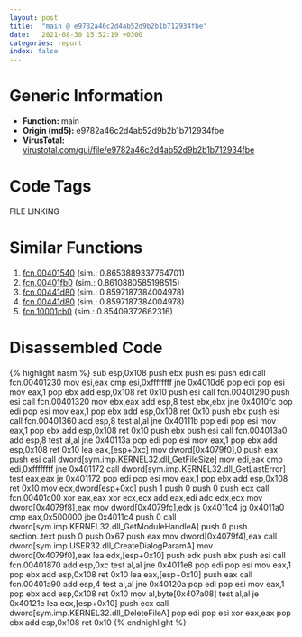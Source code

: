 ```yaml
---
layout: post
title:  "main @ e9782a46c2d4ab52d9b2b1b712934fbe"
date:   2021-08-30 15:52:19 +0300
categories: report
index: false
---
```


# Generic Information
- **Function:** main
- **Origin (md5):** e9782a46c2d4ab52d9b2b1b712934fbe
- **VirusTotal:** [virustotal.com/gui/file/e9782a46c2d4ab52d9b2b1b712934fbe][virustotal_ref]

# Code Tags
<span class="tag" id="FILE">FILE</span>
<span class="tag" id="LINKING">LINKING</span>


# Similar Functions

1. [fcn.00401540][similar_1_ref] (sim.: 0.8653889337764701)
2. [fcn.00401fb0][similar_2_ref] (sim.: 0.8610880585198515)
3. [fcn.00441d80][similar_3_ref] (sim.: 0.8597187384004978)
4. [fcn.00441d80][similar_4_ref] (sim.: 0.8597187384004978)
5. [fcn.10001cb0][similar_5_ref] (sim.: 0.85409372662316)


# Disassembled Code

{% highlight nasm %}
sub esp,0x108
push ebx
push esi
push edi
call fcn.00401230
mov esi,eax
cmp esi,0xffffffff
jne 0x4010d6
pop edi
pop esi
mov eax,1
pop ebx
add esp,0x108
ret 0x10
push esi
call fcn.00401290
push esi
call fcn.00401320
mov ebx,eax
add esp,8
test ebx,ebx
jne 0x4010fc
pop edi
pop esi
mov eax,1
pop ebx
add esp,0x108
ret 0x10
push ebx
push esi
call fcn.00401360
add esp,8
test al,al
jne 0x40111b
pop edi
pop esi
mov eax,1
pop ebx
add esp,0x108
ret 0x10
push ebx
push esi
call fcn.004013a0
add esp,8
test al,al
jne 0x40113a
pop edi
pop esi
mov eax,1
pop ebx
add esp,0x108
ret 0x10
lea eax,[esp+0xc]
mov dword[0x4079f0],0
push eax
push esi
call dword[sym.imp.KERNEL32.dll_GetFileSize]
mov edi,eax
cmp edi,0xffffffff
jne 0x401172
call dword[sym.imp.KERNEL32.dll_GetLastError]
test eax,eax
je 0x401172
pop edi
pop esi
mov eax,1
pop ebx
add esp,0x108
ret 0x10
mov ecx,dword[esp+0xc]
push 1
push 0
push 0
push ecx
call fcn.00401c00
xor eax,eax
xor ecx,ecx
add eax,edi
adc edx,ecx
mov dword[0x4079f8],eax
mov dword[0x4079fc],edx
js 0x4011c4
jg 0x4011a0
cmp eax,0x500000
jbe 0x4011c4
push 0
call dword[sym.imp.KERNEL32.dll_GetModuleHandleA]
push 0
push section..text
push 0
push 0x67
push eax
mov dword[0x4079f4],eax
call dword[sym.imp.USER32.dll_CreateDialogParamA]
mov dword[0x4079f0],eax
lea edx,[esp+0x10]
push edx
push ebx
push esi
call fcn.00401870
add esp,0xc
test al,al
jne 0x4011e8
pop edi
pop esi
mov eax,1
pop ebx
add esp,0x108
ret 0x10
lea eax,[esp+0x10]
push eax
call fcn.00401a90
add esp,4
test al,al
jne 0x40120a
pop edi
pop esi
mov eax,1
pop ebx
add esp,0x108
ret 0x10
mov al,byte[0x407a08]
test al,al
je 0x40121e
lea ecx,[esp+0x10]
push ecx
call dword[sym.imp.KERNEL32.dll_DeleteFileA]
pop edi
pop esi
xor eax,eax
pop ebx
add esp,0x108
ret 0x10
{% endhighlight %}


[similar_1_ref]: /report/fcn.00401540@d4e56c7d970c209a3a2b3c4b4cc5e586
[similar_2_ref]: /report/fcn.00401fb0@fac4f0be03ac37bd8be7ef737cdcee10
[similar_3_ref]: /report/fcn.00441d80@ec199daf84c7d2c754bb8d013dd4880e
[similar_4_ref]: /report/fcn.00441d80@4fe6510221c33bf023f6abed461fc13f
[similar_5_ref]: /report/fcn.10001cb0@f306bc4e89ecdab5df7aa72172ee5f69
[virustotal_ref]: https://www.virustotal.com/gui/file/e9782a46c2d4ab52d9b2b1b712934fbe